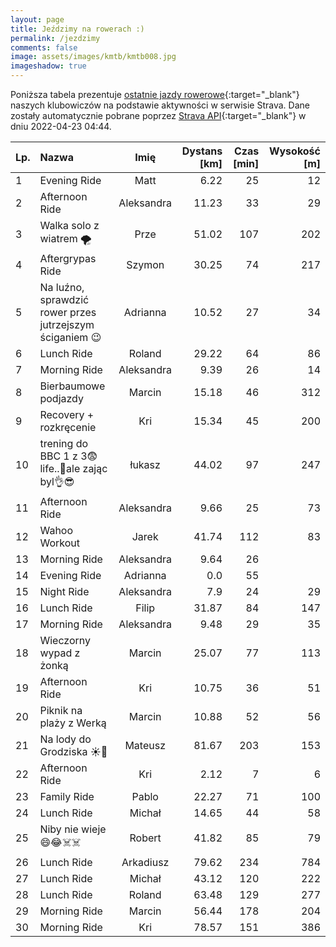 ```yaml
---
layout: page
title: Jeździmy na rowerach :)
permalink: /jezdzimy
comments: false
image: assets/images/kmtb/kmtb008.jpg
imageshadow: true
---
```


Poniższa tabela prezentuje [ostatnie jazdy rowerowe](https://www.strava.com/clubs/336381){:target="_blank"} naszych klubowiczów na podstawie aktywności w serwisie Strava. Dane zostały automatycznie pobrane poprzez [Strava API](https://developers.strava.com/docs/reference/#api-Clubs-getClubActivitiesById){:target="_blank"} w dniu 2022-04-23 04:44.

Lp. | Nazwa | Imię | Dystans [km] | Czas [min] | Wysokość [m]
:--- | :--- | :---: | ---: | ---: | ---:
1|Evening Ride|Matt|6.22|25|12
2|Afternoon Ride|Aleksandra|11.23|33|29
3|Walka solo z wiatrem 🌪|Prze|51.02|107|202
4|Aftergrypas Ride|Szymon|30.25|74|217
5|Na luźno, sprawdzić rower przes jutrzejszym ściganiem 😉|Adrianna|10.52|27|34
6|Lunch Ride|Roland|29.22|64|86
7|Morning Ride|Aleksandra|9.39|26|14
8|Bierbaumowe podjazdy|Marcin|15.18|46|312
9|Recovery + rozkręcenie|Kri|15.34|45|200
10|trening do BBC 1 z 3😨life..🐣ale zając byl👌😎|łukasz|44.02|97|247
11|Afternoon Ride|Aleksandra|9.66|25|73
12|Wahoo Workout|Jarek|41.74|112|83
13|Morning Ride|Aleksandra|9.64|26|
14|Evening Ride|Adrianna|0.0|55|
15|Night Ride|Aleksandra|7.9|24|29
16|Lunch Ride|Filip|31.87|84|147
17|Morning Ride|Aleksandra|9.48|29|35
18|Wieczorny wypad z żonką|Marcin|25.07|77|113
19|Afternoon Ride|Kri|10.75|36|51
20|Piknik na plaży z Werką|Marcin|10.88|52|56
21|Na lody do Grodziska ☀️🍦|Mateusz|81.67|203|153
22|Afternoon Ride|Kri|2.12|7|6
23|Family Ride|Pablo|22.27|71|100
24|Lunch Ride|Michał|14.65|44|58
25|Niby nie wieje 😄😂☠️☠️|Robert|41.82|85|79
26|Lunch Ride|Arkadiusz|79.62|234|784
27|Lunch Ride|Michał|43.12|120|222
28|Lunch Ride|Roland|63.48|129|277
29|Morning Ride|Marcin|56.44|178|204
30|Morning Ride|Kri|78.57|151|386
